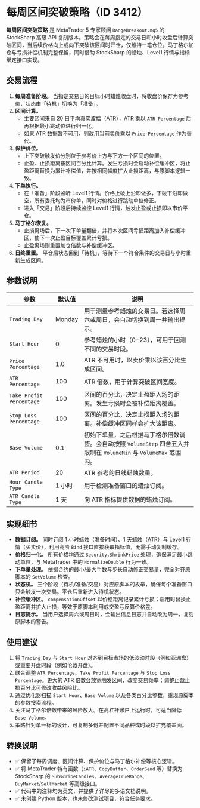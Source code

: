 # 每周区间突破策略（ID 3412）

**每周区间突破策略** 是 MetaTrader 5 专家顾问 `RangeBreakout.mq5` 的 StockSharp 高级 API 复刻版本。策略会在每周指定的交易日和小时收盘后计算突破区间，当后续价格向上或向下突破该区间时开仓，仅维持一笔仓位。马丁格尔加仓与亏损补偿机制完整保留，同时借助 StockSharp 的蜡烛、Level1 行情与指标绑定接口实现。

## 交易流程

1. **每周准备阶段。** 当指定交易日的目标小时蜡烛收盘时，将收盘价保存为参考价，状态由「待机」切换为「准备」。
2. **区间计算。**
   - 主要区间来自 20 日平均真实波幅（ATR），ATR 乘以 `ATR Percentage` 后再根据最小跳动位进行归一化。
   - 如果 ATR 数据暂不可用，则改用当前卖价乘以 `Price Percentage` 作为替代。
3. **保护价位。**
   - 上下突破触发价分别位于参考价上方与下方一个区间的位置。
   - 止盈、止损距离按区间百分比计算。发生亏损时会启动补偿缓冲区，将止盈距离替换为累计补偿值，并按相同幅度扩大止损距离，与原脚本逻辑一致。
4. **下单执行。**
   - 在「准备」阶段监听 Level1 行情。价格上破上沿即做多，下破下沿即做空，所有委托均为市价单，同时对价格进行跳动单位修正。
   - 进入「交易」阶段后持续监控 Level1 行情，触发止盈或止损即以市价平仓。
5. **马丁格尔恢复。**
   - 止损离场后，下一次下单量翻倍，并将本次区间亏损距离加入补偿缓冲区，使下一次止盈目标覆盖累计亏损。
   - 止盈离场则重置加仓倍数与补偿缓冲区。
6. **日终重置。** 平仓后状态回到「待机」，等待下一个符合条件的交易日与小时重新生成区间。

## 参数说明

| 参数 | 默认值 | 说明 |
|------|--------|------|
| `Trading Day` | Monday | 用于测量参考蜡烛的交易日。若选择周六或周日，会自动切换到周一并输出提示。 |
| `Start Hour` | 0 | 参考蜡烛的小时（0-23），可用于回测不同的交易时段。 |
| `Price Percentage` | 1.0 | ATR 不可用时，以卖价乘以该百分比生成区间。 |
| `ATR Percentage` | 100 | ATR 倍数，用于计算突破区间宽度。 |
| `Take Profit Percentage` | 100 | 区间的百分比，决定止盈距入场的距离。发生亏损时会被补偿距离覆盖。 |
| `Stop Loss Percentage` | 100 | 区间的百分比，决定止损距入场的距离。补偿缓冲区同样会扩大该距离。 |
| `Base Volume` | 0.1 | 初始下单量，之后根据马丁格尔倍数调整。会自动按照 `VolumeStep` 四舍五入并限制在 `VolumeMin` 与 `VolumeMax` 范围内。 |
| `ATR Period` | 20 | ATR 参考的日线蜡烛数量。 |
| `Hour Candle Type` | 1 小时 | 用于检测准备窗口的蜡烛订阅。 |
| `ATR Candle Type` | 1 天 | 向 ATR 指标提供数据的蜡烛订阅。 |

## 实现细节

- **数据订阅。** 同时订阅 1 小时蜡烛（准备时间）、1 天蜡烛（ATR）与 Level1 行情（买卖价），利用高阶 `Bind` 接口直接获取指标值，无需手动复制缓存。
- **价格归一化。** 所有价格均通过 `Security.ShrinkPrice` 处理，确保满足最小跳动单位，与 MetaTrader 中的 `NormalizeDouble` 行为一致。
- **下单量处理。** 依据合约的最小/最大手数与步长自动修正交易量，完全对齐原脚本的 `SetVolume` 检查。
- **状态机。** 三个阶段（待机/准备/交易）对应原脚本的枚举，确保每个准备窗口只会触发一次交易。平仓后重新进入待机状态。
- **补偿缓冲区。** `compensationOffset` 以价格距离记录累计亏损；启用时替换止盈距离并扩大止损，等效于原脚本利用成交盈亏反算价格差。
- **日志提示。** 当用户选择周六或周日时，会输出信息日志并自动改为周一，复刻原脚本的警告。

## 使用建议

1. 将 `Trading Day` 与 `Start Hour` 对齐到目标市场的低波动时段（例如亚洲盘）或重要开盘时段（例如伦敦开盘）。
2. 联合调整 `ATR Percentage`、`Take Profit Percentage` 与 `Stop Loss Percentage`。更大的 ATR 倍数会放宽触发区间，改变交易频率；调整止盈止损百分比可修改收益风险比。
3. 通过优化器扫描 `Start Hour`、`Base Volume` 以及各类百分比参数，重现原脚本的参数搜索流程。
4. 关注马丁格尔倍数带来的风险放大。在高杠杆账户上运行时，可适当降低 `Base Volume`。
5. 策略针对单一标的设计，可复制多份并配置不同品种或时段以扩充覆盖面。

## 转换说明

- ✅ 保留了每周调度、区间计算、保护价位与马丁格尔补偿等核心逻辑。
- ✅ 将 MetaTrader 特有函数（`iATR`、`CopyBuffer`、`OrderSend` 等）替换为 StockSharp 的 `SubscribeCandles`、`AverageTrueRange`、`BuyMarket`/`SellMarket` 等高级接口。
- ✅ 代码中的注释均为英文，并提供了详尽的多语文档说明。
- ✅ 未创建 Python 版本，也未修改测试项目，符合任务要求。

